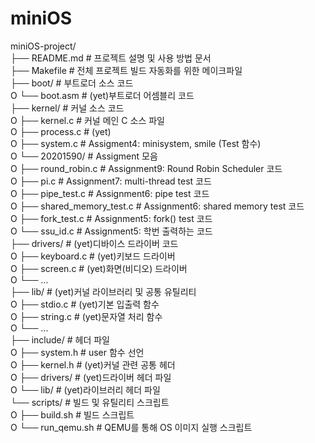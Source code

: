 # miniOS
  
miniOS-project/  
├── README.md					# 프로젝트 설명 및 사용 방법 문서  
├── Makefile					# 전체 프로젝트 빌드 자동화를 위한 메이크파일  
├── boot/						# 부트로더 소스 코드  
O	└── boot.asm				# (yet)부트로더 어셈블리 코드  
├── kernel/						# 커널 소스 코드  
O	├── kernel.c				# 커널 메인 C 소스 파일  
O	├── process.c				# (yet)  
O	├── system.c				# Assigment4: minisystem, smile (Test 함수)  
O	└── 20201590/				# Assigment 모음  
O		├── round_robin.c			# Assignment9: Round Robin Scheduler 코드  
O		├── pi.c					# Assignment7: multi-thread test 코드  
O		├── pipe_test.c				# Assignment6: pipe test 코드  
O		├── shared_memory_test.c	# Assignment6: shared memory test 코드  
O		├── fork_test.c				# Assignment5: fork() test 코드  
O		└── ssu_id.c				# Assignment5: 학번 출력하는 코드  
├── drivers/				# (yet)디바이스 드라이버 코드  
O	├── keyboard.c			# (yet)키보드 드라이버  
O	├── screen.c			# (yet)화면(비디오) 드라이버  
O	└── ...  
├── lib/					# (yet)커널 라이브러리 및 공통 유틸리티  
O	├── stdio.c				# (yet)기본 입출력 함수  
O	├── string.c			# (yet)문자열 처리 함수  
O	└── ...  
├── include/				# 헤더 파일  
O	├── system.h			# user 함수 선언  
O	├── kernel.h			# (yet)커널 관련 공통 헤더  
O	├── drivers/			# (yet)드라이버 헤더 파일  
O	└── lib/				# (yet)라이브러리 헤더 파일  
└── scripts/				# 빌드 및 유틸리티 스크립트  
O	├── build.sh			# 빌드 스크립트  
O	└── run_qemu.sh			# QEMU를 통해 OS 이미지 실행 스크립트  
